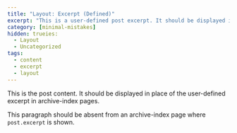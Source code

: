 ```yaml
---
title: "Layout: Excerpt (Defined)"
excerpt: "This is a user-defined post excerpt. It should be displayed in place of the post content in archive-index pages."
category: [minimal-mistakes]
hidden: trueies:
  - Layout
  - Uncategorized
tags:
  - content
  - excerpt
  - layout
---
```


This is the post content. It should be displayed in place of the user-defined excerpt in archive-index pages.

This paragraph should be absent from an archive-index page where `post.excerpt` is shown.
<!--stackedit_data:
eyJoaXN0b3J5IjpbLTkyODcwOTAyOSwtODgzNzcyOTM4XX0=
-->
